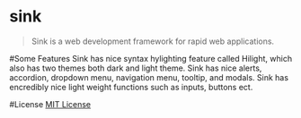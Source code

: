 # sink
>Sink is a web development framework for rapid web applications.

#Some Features
Sink has nice syntax hylighting feature called Hilight, which also has two themes both dark and light theme.
Sink has nice alerts, accordion, dropdown menu, navigation menu, tooltip, and modals.
Sink has encredibly nice light weight functions such as inputs, buttons ect.

#License
[MIT License](https://github.com/ConfiYobo/sink/blob/master/LICENSE)
